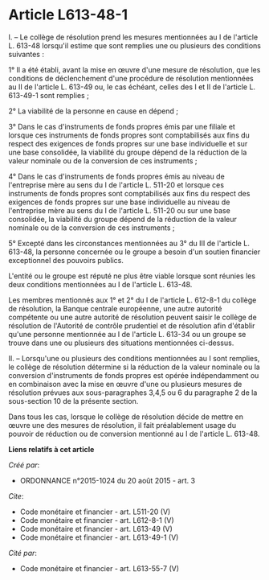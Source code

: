# Article L613-48-1

I. – Le collège de résolution prend les mesures mentionnées au I de l'article L. 613-48 lorsqu'il estime que sont remplies
une ou plusieurs des conditions suivantes : 

1° Il a été établi, avant la mise en œuvre d'une mesure de résolution, que les conditions de déclenchement d'une procédure de
résolution mentionnées au II de l'article L. 613-49 ou, le cas échéant, celles des I et II de l'article L. 613-49-1 sont
remplies ; 

2° La viabilité de la personne en cause en dépend ; 

3° Dans le cas d'instruments de fonds propres émis par une filiale et lorsque ces instruments de fonds propres sont
comptabilisés aux fins du respect des exigences de fonds propres sur une base individuelle et sur une base consolidée, la
viabilité du groupe dépend de la réduction de la valeur nominale ou de la conversion de ces instruments ; 

4° Dans le cas d'instruments de fonds propres émis au niveau de l'entreprise mère au sens du I de l'article L. 511-20 et
lorsque ces instruments de fonds propres sont comptabilisés aux fins du respect des exigences de fonds propres sur une base
individuelle au niveau de l'entreprise mère au sens du I de l'article L. 511-20 ou sur une base consolidée, la viabilité du
groupe dépend de la réduction de la valeur nominale ou de la conversion de ces instruments ; 

5° Excepté dans les circonstances mentionnées au 3° du III de l'article L. 613-48, la personne concernée ou le groupe a
besoin d'un soutien financier exceptionnel des pouvoirs publics. 

L'entité ou le groupe est réputé ne plus être viable lorsque sont réunies les deux conditions mentionnées au I de l'article
L. 613-48. 

Les membres mentionnés aux 1° et 2° du I de l'article L. 612-8-1 du collège de résolution, la Banque centrale européenne, une
autre autorité compétente ou une autre autorité de résolution peuvent saisir le collège de résolution de l'Autorité de
contrôle prudentiel et de résolution afin d'établir qu'une personne mentionnée au I de l'article L. 613-34 ou un groupe se
trouve dans une ou plusieurs des situations mentionnées ci-dessus. 

II. – Lorsqu'une ou plusieurs des conditions mentionnées au I sont remplies, le collège de résolution détermine si la
réduction de la valeur nominale ou la conversion d'instruments de fonds propres est opérée indépendamment ou en combinaison
avec la mise en œuvre d'une ou plusieurs mesures de résolution prévues aux sous-paragraphes 3,4,5 ou 6 du paragraphe 2 de la
sous-section 10 de la présente section. 

Dans tous les cas, lorsque le collège de résolution décide de mettre en œuvre une des mesures de résolution, il fait
préalablement usage du pouvoir de réduction ou de conversion mentionné au I de l'article L. 613-48.

**Liens relatifs à cet article**

_Créé par_:

  - ORDONNANCE n°2015-1024 du 20 août 2015 - art. 3

_Cite_:

  - Code monétaire et financier - art. L511-20 (V)
  - Code monétaire et financier - art. L612-8-1 (V)
  - Code monétaire et financier - art. L613-49 (V)
  - Code monétaire et financier - art. L613-49-1 (V)

_Cité par_:

  - Code monétaire et financier - art. L613-55-7 (V)
